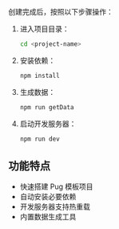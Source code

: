 创建完成后，按照以下步骤操作：

1. 进入项目目录：
   ```bash
   cd <project-name>
   ```

2. 安装依赖：
   ```bash
   npm install
   ```

3. 生成数据：
   ```bash
   npm run getData
   ```

4. 启动开发服务器：
   ```bash
   npm run dev
   ```

## 功能特点

- 快速搭建 Pug 模板项目
- 自动安装必要依赖
- 开发服务器支持热重载
- 内置数据生成工具